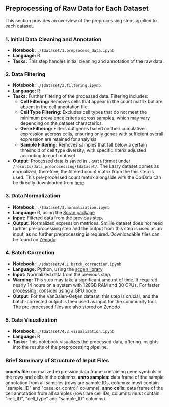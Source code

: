 ## Preprocessing of Raw Data for Each Dataset

This section provides an overview of the preprocessing steps applied to each dataset.

### 1. Initial Data Cleaning and Annotation
- **Notebook:** `./$dataset/1.preprocess_data.ipynb`
- **Language:** R
- **Tasks:** This step handles initial cleaning and annotation of the raw data.

### 2. Data Filtering
- **Notebook:** `./$dataset/2.filtering.ipynb`
- **Language:** R
- **Tasks:** Further filtering of the processed data. Filtering includes:
  - **Cell Filtering:** Removes cells that appear in the count matrix but are absent in the cell annotation file.
  - **Cell Type Filtering:** Excludes cell types that do not meet the minimum prevalence criteria across samples, which may vary depending on the dataset characterics.
  - **Gene Filtering:** Filters out genes based on their cumulative expression accross cells, ensuring only genes with sufficient overall expression are retained for analyisis. 
  - **Sample Filtering:** Removes samples that fall below a certain threshold of cell type diversity, with specific riteria adjusted according to each dataset.
- **Output:** Processed data is saved in `.RData` format under `/results/data_preprocessing/$dataset/`. The Lasry dataset comes as normalized, therefore, the filtered count matrix from the this step is used. This pre-processed count matrix alongside with the ColData can be directly downloaded from [here](https://zenodo.org/records/7962808) 

### 3. Data Normalization
- **Notebook:** `./$dataset/3.normalization.ipynb`
- **Language:** R, using the [Scran package](https://bioconductor.org/packages/release/bioc/html/scran.html)
- **Input:** Filtered data from the previous step.
- **Output:** Normalized expression matrices. Smillie dataset does not need furhter pre-processing step and the output from this step is used as an input, as no further preprocessing is required. Downloadable files can be found on [Zenodo](https://zenodo.org/records/7962808)


### 4. Batch Correction
- **Notebook:** `./$dataset/4.1.batch_correction.ipynb`
- **Language:** Python, using the [scgen library](https://github.com/theislab/scgen)
- **Input:** Normalized data from the previous step.
- **Warning:** This step may take a significant amount of time. It required nearly 14 hours on a system with 128GB RAM and 30 CPUs. For faster processing, consider using a GPU node.
- **Output:** For the VanGalen-Oetjen dataset, this step is crucial, and the batch-corrected output is then used as input for the community tool. The pre-processed files are also stored on [Zenodo](https://zenodo.org/records/10013368)


### 5. Data Visualization
- **Notebook:** `./$dataset/4.2.visualization.ipynb`
- **Language:** R
- **Tasks:** This notebook visualizes the processed data, offering insights into the results of the preprocessing pipeline.

### Brief Summary of Structure of Input Files
**counts file:** normalized expression data frame containing gene symbols in the rows and cells in the columns.
**anno samples:** data frame of the sample annotation from all samples (rows are sample IDs, columns: must contain "sample_ID" and "case_or_control" columns).
**anno cells:** data frame of the cell annotation from all samples (rows are cell IDs, columns: must contain "cell_ID", "cell_type" and "sample_ID" columns).
